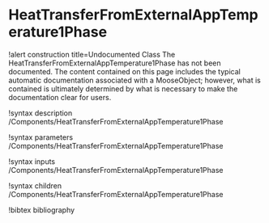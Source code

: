 <!-- MOOSE Documentation Stub: Remove this when content is added. -->

# HeatTransferFromExternalAppTemperature1Phase

!alert construction title=Undocumented Class
The HeatTransferFromExternalAppTemperature1Phase has not been documented. The content contained on this page includes the
typical automatic documentation associated with a MooseObject; however, what is contained is
ultimately determined by what is necessary to make the documentation clear for users.

!syntax description /Components/HeatTransferFromExternalAppTemperature1Phase

!syntax parameters /Components/HeatTransferFromExternalAppTemperature1Phase

!syntax inputs /Components/HeatTransferFromExternalAppTemperature1Phase

!syntax children /Components/HeatTransferFromExternalAppTemperature1Phase

!bibtex bibliography
